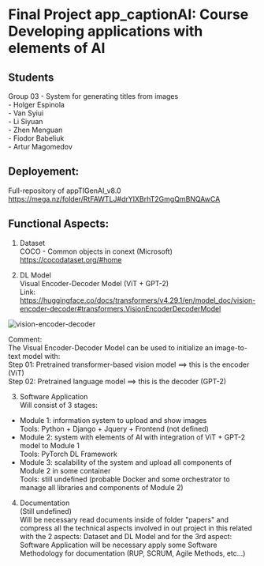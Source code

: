 # Final Project app_captionAI: Course Developing applications with elements of AI  

## Students
Group 03 - System for generating titles from images  
  	- Holger Espinola  
	- Van Syiui  
	- Li Siyuan  
	- Zhen Menguan  
	- Fiodor Babeliuk  
	- Artur Magomedov  

## Deployement:  
  Full-repository of appTIGenAI_v8.0  
  https://mega.nz/folder/RtFAWTLJ#drYIXBrhT2GmgQmBNQAwCA  

## Functional Aspects:  

1) Dataset  
COCO - Common objects in conext (Microsoft)  
https://cocodataset.org/#home  

2) DL Model  
Visual Encoder-Decoder Model (ViT + GPT-2)  
Link: https://huggingface.co/docs/transformers/v4.29.1/en/model_doc/vision-encoder-decoder#transformers.VisionEncoderDecoderModel  

![vision-encoder-decoder](https://github.com/HoltechHard/app_captionAI/assets/35493202/73fe6cc2-2741-4b20-838d-ec5e05821338)


Comment:  
The Visual Encoder-Decoder Model can be used to initialize an image-to-text model with:  
Step 01: Pretrained transformer-based vision model ==> this is the encoder (ViT)  
Step 02: Pretrained language model ==> this is the decoder (GPT-2)  

3) Software Application  
Will consist of 3 stages:  
- Module 1: information system to upload and show images  
  Tools: Python + Django + Jquery + Frontend (not defined)  
- Module 2: system with elements of AI with integration of ViT + GPT-2 model to Module 1  
  Tools: PyTorch DL Framework  
- Module 3: scalability of the system and upload all components of Module 2 in some container  
  Tools: still undefined (probable Docker and some orchestrator to manage all libraries and components of Module 2)  

4) Documentation  
  (Still undefined)  
  Will be necessary read documents inside of folder "papers" and compress all the technical aspects involved 
  in out project in this related with the 2 aspects: Dataset and DL Model and for the 3rd aspect: Software Application
  will be necessary apply some Software Methodology for documentation (RUP, SCRUM, Agile Methods, etc...)
  
